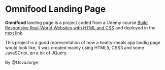# Omnifood Landing Page

**Omnifood** landing page is a project coded from a Udemy course  [Build Responsive Real-World Websites with HTML and CSS](https://www.udemy.com/course/design-and-develop-a-killer-website-with-html5-and-css3/) and deployed in the [next link]([https://osvajorge.github.io/Omnifood-LandingPage/]https://osvajorge.github.io/omnifood-landing-page/).

This project is a good representation of how a healty-meals app landig page would look like, it was created mainly using HTML5, CSS3 and some JavaSCript, an a bit of JQuery. 


By @OsvaJorge

